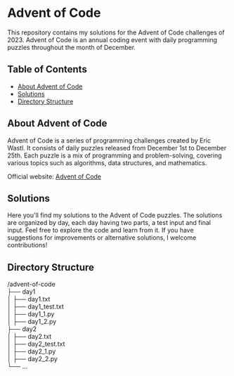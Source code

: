 # Advent of Code

This repository contains my solutions for the Advent of Code challenges of 2023. Advent of Code is an annual coding event with daily programming puzzles throughout the month of December.

## Table of Contents

- [About Advent of Code](#about-advent-of-code)
- [Solutions](#solutions)
- [Directory Structure](#directory-structure)

## About Advent of Code

Advent of Code is a series of programming challenges created by Eric Wastl. It consists of daily puzzles released from December 1st to December 25th. Each puzzle is a mix of programming and problem-solving, covering various topics such as algorithms, data structures, and mathematics.

Official website: [Advent of Code](https://adventofcode.com/)

## Solutions

Here you'll find my solutions to the Advent of Code puzzles. The solutions are organized by day, each day having two parts, a test input and final input. Feel free to explore the code and learn from it. If you have suggestions for improvements or alternative solutions, I welcome contributions!

## Directory Structure

/advent-of-code  
├── day1  
│ ├── day1.txt  
│ ├── day1_test.txt  
│ ├── day1_1.py  
│ ├── day1_2.py  
├── day2  
│ ├── day2.txt  
│ ├── day2_test.txt  
│ ├── day2_1.py  
│ ├── day2_2.py  
└── ...
